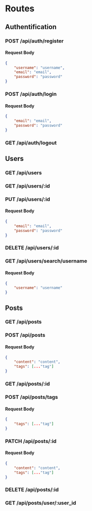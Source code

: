 # Routes 

## Authentification

### POST /api/auth/register

#### Request Body
```json
{
    "username": "username",
    "email": "email",
    "password": "password"
}
```

### POST /api/auth/login

#### Request Body
```json
{
    "email": "email",
    "password": "password"
}
```

### GET /api/auth/logout

## Users

### GET /api/users

### GET /api/users/:id

### PUT /api/users/:id

#### Request Body
```json
{
    "email": "email",
    "password": "password"
}
```

### DELETE /api/users/:id

### GET /api/users/search/username

#### Request Body
```json
{
    "username": "username"
}
```

## Posts

### GET /api/posts

### POST /api/posts

#### Request Body
```json
{
    "content": "content",
    "tags": [..."tag"]
}
```

### GET /api/posts/:id

### POST /api/posts/tags

#### Request Body
```json
{
    "tags": [..."tag"]
}
```

### PATCH /api/posts/:id

#### Request Body
```json
{
    "content": "content",
    "tags": [..."tag"]
}
```

### DELETE /api/posts/:id

### GET /api/posts/user/:user_id
